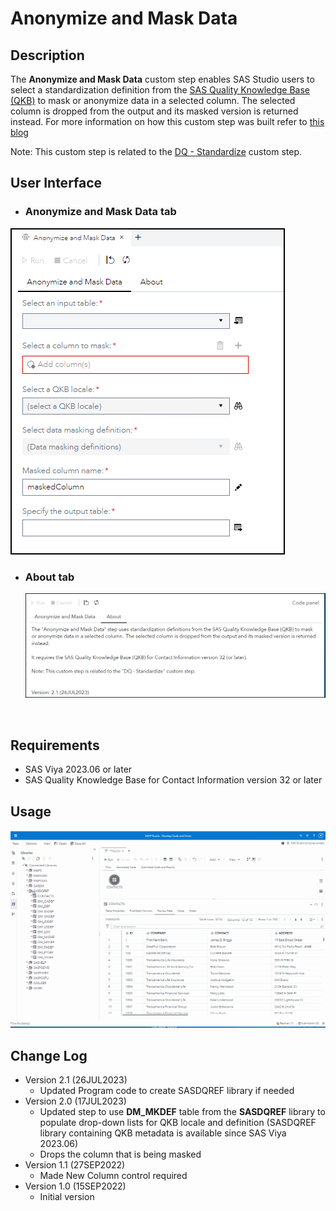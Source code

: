 # Anonymize and Mask Data

## Description

The **Anonymize and Mask Data** custom step enables SAS Studio users to select a standardization definition from the [SAS Quality Knowledge Base (QKB)](https://support.sas.com/en/software/quality-knowledge-base-support.html#documentation) to mask or anonymize data in a selected column.  The selected column is dropped from the output and its masked version is returned instead.  For more information on how this custom step was built refer to [this blog](https://communities.sas.com/t5/SAS-Communities-Library/SAS-Viya-Using-a-SAS-Quality-Knowledge-QKB-Reference-Table-in-a/ta-p/886106)

Note: This custom step is related to the [DQ - Standardize](https://github.com/sassoftware/sas-studio-custom-steps/tree/main/DQStandardize) custom step.

## User Interface

* ### **Anonymize and Mask Data** tab ###

![](img/Anonymize_and_Mask_Data.png)
 * ### **About** tab ###

   ![](img/Anonymize_and_Mask_Data_About.png)


&nbsp;
## Requirements

* SAS Viya 2023.06 or later
* SAS Quality Knowledge Base for Contact Information version 32 or later

## Usage

![](img/AnonymizeMaskData.gif)

## Change Log

* Version 2.1 (26JUL2023)
    * Updated Program code to create SASDQREF library if needed
* Version 2.0 (17JUL2023)
    * Updated step to use **DM_MKDEF** table from the **SASDQREF** library to populate drop-down lists for QKB locale and definition (SASDQREF library containing QKB metadata is available since SAS Viya 2023.06)
    * Drops the column that is being masked
* Version 1.1 (27SEP2022)
    * Made New Column control required
* Version 1.0 (15SEP2022)
    * Initial version
